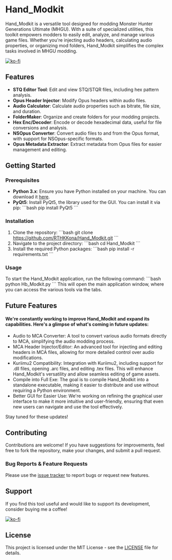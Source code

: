 
# Hand_Modkit

Hand_Modkit is a versatile tool designed for modding Monster Hunter Generations Ultimate (MHGU). With a suite of specialized utilities, this toolkit empowers modders to easily edit, analyze, and manage various game files. Whether you're injecting audio headers, calculating audio properties, or organizing mod folders, Hand_Modkit simplifies the complex tasks involved in MHGU modding.

[![ko-fi](https://ko-fi.com/img/githubbutton_sm.svg)](https://ko-fi.com/L3L711AIP8)

## Features

- **STQ Editor Tool**: Edit and view STQ/STQR files, including hex pattern analysis.
- **Opus Header Injector**: Modify Opus headers within audio files.
- **Audio Calculator**: Calculate audio properties such as bitrate, file size, and duration.
- **FolderMaker**: Organize and create folders for your modding projects.
- **Hex Enc/Decoder**: Encode or decode hexadecimal data, useful for file conversions and analysis.
- **NSOpus Converter**: Convert audio files to and from the Opus format, with support for NSOpus-specific formats.
- **Opus Metadata Extractor**: Extract metadata from Opus files for easier management and editing.

## Getting Started

### Prerequisites

- **Python 3.x**: Ensure you have Python installed on your machine. You can download it [here](https://www.python.org/downloads/).
- **PyQt5**: Install PyQt5, the library used for the GUI. You can install it via pip:
  \`\`\`bash
  pip install PyQt5
  \`\`\`

### Installation

1. Clone the repository:
   \`\`\`bash
   git clone https://github.com/RTHKKona/Hand_Modkit.git
   \`\`\`
2. Navigate to the project directory:
   \`\`\`bash
   cd Hand_Modkit
   \`\`\`
3. Install the required Python packages:
   \`\`\`bash
   pip install -r requirements.txt
   \`\`\`

### Usage

To start the Hand_Modkit application, run the following command:
\`\`\`bash
python Hb_Modkit.py
\`\`\`
This will open the main application window, where you can access the various tools via the tabs.

## Future Features

#### We're constantly working to improve Hand_Modkit and expand its capabilities. Here's a glimpse of what's coming in future updates:

- Audio to MCA Converter: A tool to convert various audio formats directly to MCA, simplifying the audio modding process.
- MCA Header Injector/Editor: An advanced tool for injecting and editing headers in MCA files, allowing for more detailed control over audio modifications.
- Kuriimu2 Compatibility: Integration with Kuriimu2, including support for .dll files, opening .arc files, and editing .tex files. This will enhance Hand_Modkit's versatility and allow seamless editing of game assets.
- Compile into Full Exe: The goal is to compile Hand_Modkit into a standalone executable, making it easier to distribute and use without requiring a Python environment.
- Better GUI for Easier Use: We're working on refining the graphical user interface to make it more intuitive and user-friendly, ensuring that even new users can navigate and use the tool effectively.

Stay tuned for these updates!

## Contributing

Contributions are welcome! If you have suggestions for improvements, feel free to fork the repository, make your changes, and submit a pull request.

### Bug Reports & Feature Requests

Please use the [issue tracker](https://github.com/RTHKKona/Hand_Modkit/issues) to report bugs or request new features.

## Support

If you find this tool useful and would like to support its development, consider buying me a coffee!

[![ko-fi](https://ko-fi.com/img/githubbutton_sm.svg)](https://ko-fi.com/L3L711AIP8)

## License

This project is licensed under the MIT License - see the [LICENSE](LICENSE) file for details.
